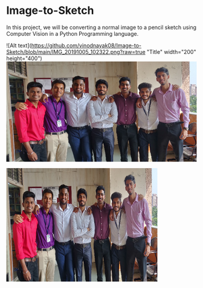 # Image-to-Sketch

In this project, we will be converting a normal image to a pencil sketch using Computer Vision in a Python Programming language.


![Alt text](https://github.com/vinodnayak08/Image-to-Sketch/blob/main/IMG_20191005_102322.png?raw=true "Title" width="200" height="400")
![Alt text](https://github.com/vinodnayak08/Image-to-Sketch/blob/main/IMG_20191005_102322.png?raw=true "Title")

<img src="https://github.com/vinodnayak08/Image-to-Sketch/blob/main/IMG_20191005_102322.png" width="400" height="300">
